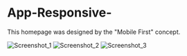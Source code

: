 # App-Responsive-
This homepage was designed by the "Mobile First" concept.

![Screenshot_1](https://user-images.githubusercontent.com/84854141/153668746-ed906b20-2b38-4640-8de5-000a847d4e3e.png)
![Screenshot_2](https://user-images.githubusercontent.com/84854141/153668754-3a71f3cb-4903-4891-b0ef-c4c37ef72a62.png)
![Screenshot_3](https://user-images.githubusercontent.com/84854141/153668757-1703f58a-0f14-4d6d-a00d-4d1db2c01ff7.png)
